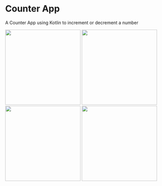 # Counter App
 A Counter App using Kotlin to increment or decrement a number
 
 <img src="https://user-images.githubusercontent.com/81978998/130623120-c9574a8e-5154-4d4c-a165-a66164e45598.png" width="240">
 <img src="https://user-images.githubusercontent.com/81978998/130623127-b26846b0-a3ff-4732-8566-dc4261bdcbe0.png" width="240">
 
  <img src="https://user-images.githubusercontent.com/81978998/130623130-4c08dda3-ca17-4375-af3e-cae14ab544fa.png" width="240">
 <img src="https://user-images.githubusercontent.com/81978998/130623136-b9d4fae3-9eb5-4044-b3a1-45a1aac5c52e.png" width="240">
 



